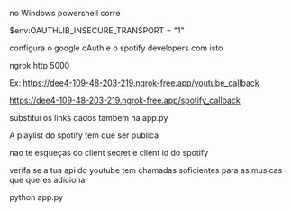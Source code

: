 no Windows powershell corre

$env:OAUTHLIB_INSECURE_TRANSPORT = "1"

configura o google oAuth e o spotify developers com isto


ngrok http 5000


Ex:
https://dee4-109-48-203-219.ngrok-free.app/youtube_callback


https://dee4-109-48-203-219.ngrok-free.app/spotify_callback

substitui os links dados tambem na app.py

A playlist do spotify tem que ser publica 

nao te esqueças do client secret e client id do spotify

verifa se a tua api do youtube tem chamadas soficientes para as musicas que queres adicionar

python app.py
